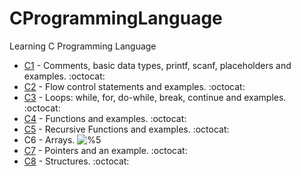 # CProgrammingLanguage
Learning C Programming Language

* [C1](/C1) - Comments, basic data types, printf, scanf, placeholders and examples. :octocat:
* [C2](/C2) - Flow control statements and examples. :octocat:
* [C3](/C3) - Loops: while, for, do-while, break, continue and examples. :octocat:
* [C4](/C4) - Functions and examples. :octocat: 
* [C5](/C5) - Recursive Functions and examples. :octocat:
* C6 - Arrays.  ![%5](https://progress-bar.dev/0) <br/>
* [C7](/C7) - Pointers and an example. :octocat: 
* [C8](/C8) - Structures. :octocat:


